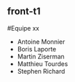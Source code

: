 ## front-t1

#Equipe xx

- Antoine Monnier
- Boris Laporte
- Martin Ziserman
- Matthieu Tourdes
- Stephen Richard
